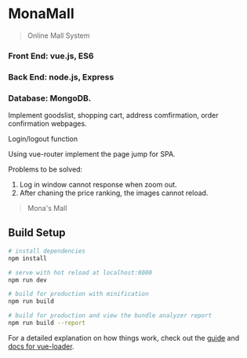 
# MonaMall

> Online Mall System

### Front End: vue.js, ES6
### Back End: node.js, Express
### Database: MongoDB.

Implement goodslist, shopping cart, address comfirmation, order confirmation webpages. 

Login/logout function 

Using vue-router implement the page jump for SPA.

Problems to be solved:
1. Log in window cannot response when zoom out.
2. After chaning the price ranking, the images cannot reload.  

> Mona's Mall

## Build Setup

``` bash
# install dependencies
npm install

# serve with hot reload at localhost:8080
npm run dev

# build for production with minification
npm run build

# build for production and view the bundle analyzer report
npm run build --report
```

For a detailed explanation on how things work, check out the [guide](http://vuejs-templates.github.io/webpack/) and [docs for vue-loader](http://vuejs.github.io/vue-loader).
